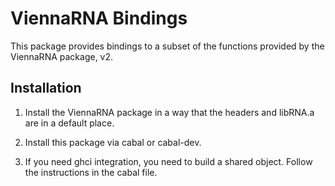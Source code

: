 ViennaRNA Bindings
==================

This package provides bindings to a subset of the functions provided by the
ViennaRNA package, v2.



Installation
------------

1. Install the ViennaRNA package in a way that the headers and libRNA.a are in a default place.

1. Install this package via cabal or cabal-dev.

1. If you need ghci integration, you need to build a shared object. Follow the
   instructions in the cabal file.
